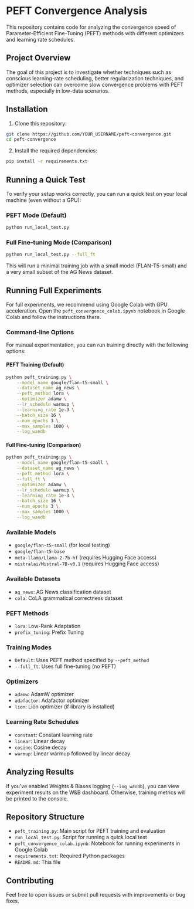 # PEFT Convergence Analysis

This repository contains code for analyzing the convergence speed of Parameter-Efficient Fine-Tuning (PEFT) methods with different optimizers and learning rate schedules.

## Project Overview

The goal of this project is to investigate whether techniques such as conscious learning-rate scheduling, better regularization techniques, and optimizer selection can overcome slow convergence problems with PEFT methods, especially in low-data scenarios.

## Installation

1. Clone this repository:
```bash
git clone https://github.com/YOUR_USERNAME/peft-convergence.git
cd peft-convergence
```

2. Install the required dependencies:
```bash
pip install -r requirements.txt
```

## Running a Quick Test

To verify your setup works correctly, you can run a quick test on your local machine (even without a GPU):

### PEFT Mode (Default)
```bash
python run_local_test.py
```

### Full Fine-tuning Mode (Comparison)
```bash
python run_local_test.py --full_ft
```

This will run a minimal training job with a small model (FLAN-T5-small) and a very small subset of the AG News dataset.

## Running Full Experiments

For full experiments, we recommend using Google Colab with GPU acceleration. Open the `peft_convergence_colab.ipynb` notebook in Google Colab and follow the instructions there.

### Command-line Options

For manual experimentation, you can run training directly with the following options:

#### PEFT Training (Default)
```bash
python peft_training.py \
    --model_name google/flan-t5-small \
    --dataset_name ag_news \
    --peft_method lora \
    --optimizer adamw \
    --lr_schedule warmup \
    --learning_rate 1e-3 \
    --batch_size 16 \
    --num_epochs 3 \
    --max_samples 1000 \
    --log_wandb
```

#### Full Fine-tuning (Comparison)
```bash
python peft_training.py \
    --model_name google/flan-t5-small \
    --dataset_name ag_news \
    --peft_method lora \
    --full_ft \
    --optimizer adamw \
    --lr_schedule warmup \
    --learning_rate 1e-3 \
    --batch_size 16 \
    --num_epochs 3 \
    --max_samples 1000 \
    --log_wandb
```

### Available Models

- `google/flan-t5-small` (for local testing)
- `google/flan-t5-base`
- `meta-llama/Llama-2-7b-hf` (requires Hugging Face access)
- `mistralai/Mistral-7B-v0.1` (requires Hugging Face access)

### Available Datasets

- `ag_news`: AG News classification dataset
- `cola`: CoLA grammatical correctness dataset

### PEFT Methods

- `lora`: Low-Rank Adaptation
- `prefix_tuning`: Prefix Tuning

### Training Modes

- `Default`: Uses PEFT method specified by `--peft_method`
- `--full_ft`: Uses full fine-tuning (no PEFT)

### Optimizers

- `adamw`: AdamW optimizer
- `adafactor`: Adafactor optimizer
- `lion`: Lion optimizer (if library is installed)

### Learning Rate Schedules

- `constant`: Constant learning rate
- `linear`: Linear decay
- `cosine`: Cosine decay
- `warmup`: Linear warmup followed by linear decay

## Analyzing Results

If you've enabled Weights & Biases logging (`--log_wandb`), you can view experiment results on the W&B dashboard. Otherwise, training metrics will be printed to the console.

## Repository Structure

- `peft_training.py`: Main script for PEFT training and evaluation
- `run_local_test.py`: Script for running a quick local test
- `peft_convergence_colab.ipynb`: Notebook for running experiments in Google Colab
- `requirements.txt`: Required Python packages
- `README.md`: This file

## Contributing

Feel free to open issues or submit pull requests with improvements or bug fixes.